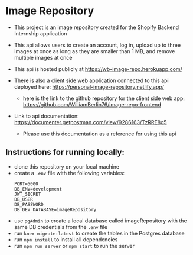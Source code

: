 # Image Repository

 - This project is an image repository created for the Shopify Backend Internship application

 - This api allows users to create an account, log in, upload up to three images at once as long as they are smaller than 1 MB, and remove multiple images at once

 - This api is hosted publicly at https://wb-image-repo.herokuapp.com/
 - There is also a client side web application connected to this api deployed here: https://personal-image-repository.netlify.app/
    - here is the link to the github repository for the client side web app: https://github.com/WilliamBerlin76/image-repo-frontend

 - Link to api documentation: https://documenter.getpostman.com/view/9286163/TzRRE8o5
    - Please use this documentation as a reference for using this api


## Instructions for running locally:
 - clone this repository on your local machine
 - create a `.env` file with the following variables:
    ```
    PORT=5000
    DB_ENV=development
    JWT_SECRET
    DB_USER
    DB_PASSWORD
    DB_DEV_DATABASE=imageRepository
    ```
 - use `pgAdmin` to create a local database called imageRepository with the same DB credentials from the `.env` file 
 - run `knex migrate:latest` to create the tables in the Postgres database
 - run `npm install` to install all dependencies
 - run `npm run server` or `npm start` to run the server